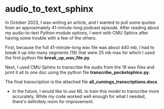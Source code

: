 # audio_to_text_sphinx

In October 2023, I was writing an article, and I wanted to pull some quotes from an approximately 41-minute-long podcast
episode. After reading about my audio-to-text Python module options, I went with CMU Sphinx after having some trouble with a few of the 
others.

First, because the full 41-minute-long wav file was about 440 mb, I had to break it up into many segments (19) that were 25 mb max
for which I used the first python file **break_up_wav_file.py**.

Next, I used CMU Sphinx to transcribe the audio from the 19 wav files and print it all to one doc using the python file **transcribe_pocketsphinx.py**.

The final transcription is the attached file **all_cumings_transcriptions.docx**.

* In the future, I would like to use ML to train this model to transcribe more accurately. While my code worked well enough for what I needed, there's definitely room for improvement.
